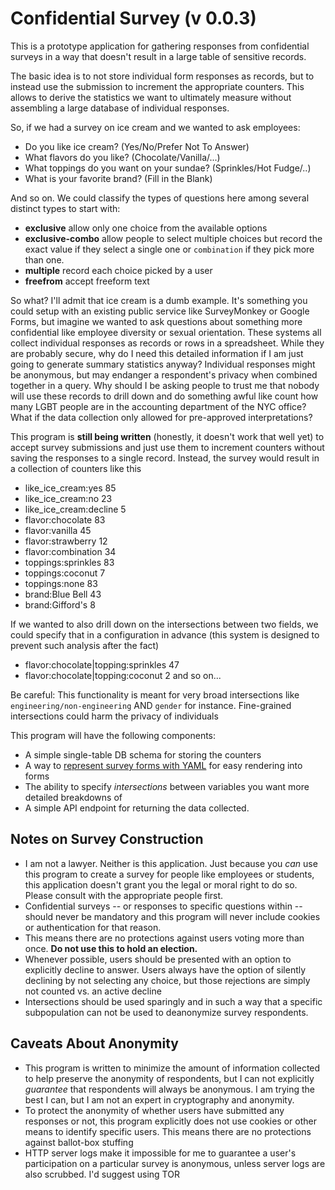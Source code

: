 # Confidential Survey (v 0.0.3)

This is a prototype application for gathering responses from
confidential surveys in a way that doesn't result in a large table of
sensitive records.

The basic idea is to not store individual form responses as records,
but to instead use the submission to increment the appropriate
counters. This allows to derive the statistics we want to ultimately
measure without assembling a large database of individual responses.

So, if we had a survey on ice cream and we wanted to ask employees:
- Do you like ice cream? (Yes/No/Prefer Not To Answer)
- What flavors do you like? (Chocolate/Vanilla/...)
- What toppings do you want on your sundae? (Sprinkles/Hot Fudge/..)
- What is your favorite brand? (Fill in the Blank)

And so on. We could classify the types of questions here among several
distinct types to start with:

- **exclusive** allow only one choice from the available options
- **exclusive-combo** allow people to select multiple choices but
  record the exact value if they select a single one or `combination` if
  they pick more than one.
- **multiple** record each choice picked by a user
- **freefrom** accept freeform text

So what? I'll admit that ice cream is a dumb example. It's something
you could setup with an existing public service like SurveyMonkey or
Google Forms, but imagine we wanted to ask questions about something
more confidential like employee diversity or sexual orientation. These
systems all collect individual responses as records or rows in a
spreadsheet. While they are probably secure, why do I need this
detailed information if I am just going to generate summary statistics
anyway? Individual responses might be anonymous, but may endanger a
respondent's privacy when combined together in a query.  Why should I
be asking people to trust me that nobody will use these records to
drill down and do something awful like count how many LGBT people are
in the accounting department of the NYC office? What if the data
collection only allowed for pre-approved interpretations?

This program is **still being written** (honestly, it doesn't work
that well yet) to accept survey submissions and just use them to
increment counters without saving the responses to a single
record. Instead, the survey would result in a collection of counters
like this

- like_ice_cream:yes 85
- like_ice_cream:no 23
- like_ice_cream:decline 5
- flavor:chocolate 83
- flavor:vanilla 45
- flavor:strawberry 12
- flavor:combination 34
- toppings:sprinkles 83
- toppings:coconut 7
- toppings:none 83
- brand:Blue Bell 43
- brand:Gifford's 8

If we wanted to also drill down on the intersections between two fields, we
could specify that in a configuration in advance (this system is designed to
prevent such analysis after the fact)

- flavor:chocolate|topping:sprinkles 47
- flavor:chocolate|topping:coconut 2
and so on...

Be careful: This functionality is meant for very broad intersections like
`engineering/non-engineering` AND `gender` for instance. Fine-grained intersections
could harm the privacy of individuals

This program will have the following components:
- A simple single-table DB schema for storing the counters
- A way to [represent survey forms with YAML](config/surveys/sample-survey.yml)
  for easy rendering into forms
- The ability to specify _intersections_ between variables you want more
  detailed breakdowns of
- A simple API endpoint for returning the data collected.

## Notes on Survey Construction

- I am not a lawyer. Neither is this application. Just because you
  _can_ use this program to create a survey for people like employees or
  students, this application doesn't grant you the legal or moral right
  to do so. Please consult with the appropriate people first.
- Confidential surveys -- or responses to specific questions within -- should
  never be mandatory and this program will never include cookies or
  authentication for that reason.
- This means there are no protections against users voting more than once. **Do
  not use this to hold an election.**
- Whenever possible, users should be presented with an option to
  explicitly decline to answer. Users always have the option of silently
  declining by not selecting any choice, but those rejections are simply
  not counted vs. an active decline
- Intersections should be used sparingly and in such a way that a specific
subpopulation can not be used to deanonymize survey respondents.

## Caveats About Anonymity

- This program is written to minimize the amount of information collected to
  help preserve the anonymity of respondents, but I can not explicitly _guarantee_
  that respondents will always be anonymous. I am trying the best I can, but I am
  not an expert in cryptography and anonymity.
- To protect the anonymity of whether users have submitted any responses or not,
  this program explicitly does not use cookies or other means to identify specific
  users. This means there are no protections against ballot-box stuffing
- HTTP server logs make it impossible for me to guarantee a user's
  participation on a particular survey is anonymous, unless server logs
  are also scrubbed. I'd suggest using TOR
